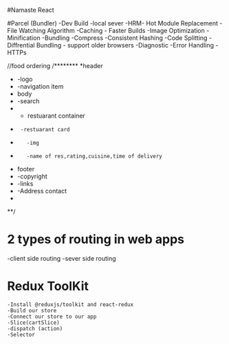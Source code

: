 #Namaste React

#Parcel (Bundler)
-Dev Build
-local sever
-HRM- Hot Module Replacement
-File Watching Algorithm
-Caching - Faster Builds
-Image Optimization
-Minification
-Bundling
-Compress
-Consistent Hashing
-Code Splitting
-Diffrential Bundling - support older browsers
-Diagnostic
-Error Handling
-HTTPs


//food ordering
/********
 *header 
 * -logo
 * -navigation item
 * body
 *  -search
 *  - restuarant container
 *      -restuarant card
 *        -img
 *        -name of res,rating,cuisine,time of delivery
 * footer
 *  -copyright
 *  -links
 *  -Address contact
 * 
 **/ 


 # 2 types of routing in web apps
 -client side routing
 -sever side routing

 # Redux ToolKit
    -Install @reduxjs/toolkit and react-redux
    -Build our store
    -Connect our store to our app
    -Slice(cartSlice)
    -dispatch (action)
    -Selector